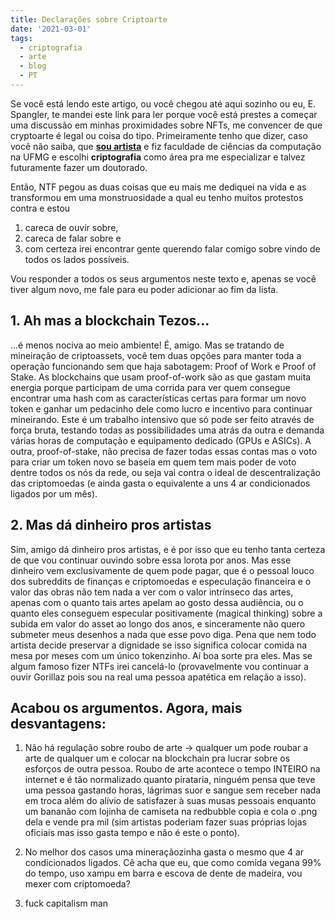 ```yaml
---
title: Declarações sobre Criptoarte
date: '2021-03-01'
tags:
  - criptografia
  - arte
  - blog
  - PT
---
```


Se você está lendo este artigo, ou você chegou até aqui sozinho ou eu, E. Spangler, te mandei este link para ler porque você está prestes a começar uma discussão em minhas proximidades sobre NFTs, me convencer de que cryptoarte é legal ou coisa do tipo. Primeiramente tenho que dizer, caso você não saiba, que [**sou artista**](https://insagram.com/iceberic) e fiz faculdade de ciências da computação na UFMG e escolhi **criptografia** como área pra me especializar e talvez futuramente fazer um doutorado. 

Então, NTF pegou as duas coisas que eu mais me dediquei na vida e as transformou em uma monstruosidade a qual eu tenho muitos protestos contra e estou 
1. careca de ouvir sobre, 
2. careca de falar sobre e 
3. com certeza irei encontrar gente querendo falar comigo sobre vindo de todos os lados possíveis. 

Vou responder a todos os seus argumentos neste texto e, apenas se você tiver algum novo, me fale para eu poder adicionar ao fim da lista.

## 1. Ah mas a blockchain Tezos...

...é menos nociva ao meio ambiente! É, amigo. Mas se tratando de mineiração de criptoassets, você tem duas opções para manter toda a operação funcionando sem que haja sabotagem: Proof of Work e Proof of Stake. As blockchains que usam proof-of-work são as que gastam muita energia porque participam de uma corrida para ver quem consegue encontrar uma hash com as características certas para formar um novo token e ganhar um pedacinho dele como lucro e incentivo para continuar mineirando. Este é um trabalho intensivo que só pode ser feito através de força bruta, testando todas as possibilidades uma atrás da outra e demanda várias horas de computação e equipamento dedicado (GPUs e ASICs). A outra, proof-of-stake, não precisa de fazer todas essas contas mas o voto para criar um token novo se baseia em quem tem mais poder de voto dentre todos os nós da rede, ou seja vai contra o ideal de descentralização das criptomoedas (e ainda gasta o equivalente a uns 4 ar condicionados ligados por um mês).

## 2. Mas dá dinheiro pros artistas

Sim, amigo dá dinheiro pros artistas, e é por isso que eu tenho tanta certeza de que vou continuar ouvindo sobre essa lorota por anos. Mas esse dinheiro vem exclusivamente de quem pode pagar, que é o pessoal louco dos subreddits de finanças e criptomoedas e especulação financeira e o valor das obras não tem nada a ver com o valor intrínseco das artes, apenas com o quanto tais artes apelam ao gosto dessa audiência, ou o quanto eles conseguem especular positivamente (magical thinking) sobre a subida em valor do asset ao longo dos anos, e sinceramente não quero submeter meus desenhos a nada que esse povo diga. Pena que nem todo artista decide preservar a dignidade se isso significa colocar comida na mesa por meses com um único tokenzinho. Aí boa sorte pra eles. Mas se algum famoso fizer NTFs irei cancelá-lo (provavelmente vou continuar a ouvir Gorillaz pois sou na real uma pessoa apatética em relação a isso).

## Acabou os argumentos. Agora, mais desvantagens:

1. Não há regulação sobre roubo de arte → qualquer um pode roubar a arte de qualquer um e colocar na blockchain pra lucrar sobre os esforços de outra pessoa. Roubo de arte acontece o tempo INTEIRO na internet e é tão normalizado quanto pirataria, ninguém pensa que teve uma pessoa gastando horas, lágrimas suor e sangue sem receber nada em troca além do alívio de satisfazer à suas musas pessoais enquanto um bananão com lojinha de camiseta na redbubble copia e cola o .png dela e vende pra mil (sim artistas poderiam fazer suas próprias lojas oficiais mas isso gasta tempo e não é este o ponto).

2. No melhor dos casos uma mineraçãozinha gasta o mesmo que 4 ar condicionados ligados. Cê acha que eu, que como comida vegana 99% do tempo, uso xampu em barra e escova de dente de madeira, vou mexer com criptomoeda?

3. fuck capitalism man